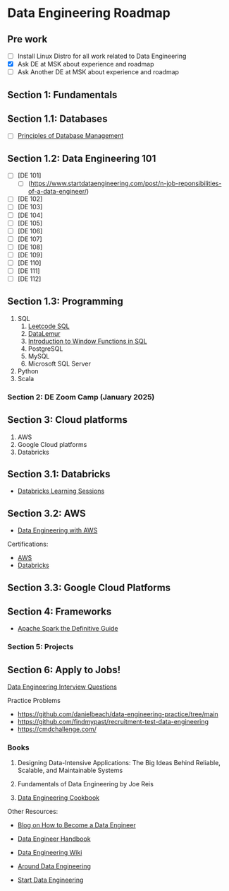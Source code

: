 # Data Engineering Roadmap

## Pre work 
- [ ] Install Linux Distro for all work related to Data Engineering
- [x] Ask DE at MSK about experience and roadmap
- [ ] Ask Another DE at MSK about experience and roadmap 

## Section 1: Fundamentals 

## Section 1.1: Databases

* [ ] [Principles of Database Management](https://www.pdbmbook.com/lecturers)

## Section 1.2: Data Engineering 101

* [ ] [DE 101]
    * [ ] (https://www.startdataengineering.com/post/n-job-reponsibilities-of-a-data-engineer/)
* [ ] [DE 102]
* [ ] [DE 103]
* [ ] [DE 104]
* [ ] [DE 105]
* [ ] [DE 106]
* [ ] [DE 107]
* [ ] [DE 108]
* [ ] [DE 109]
* [ ] [DE 110]
* [ ] [DE 111]
* [ ] [DE 112]

## Section 1.3: Programming

1. SQL
   1. [Leetcode SQL](https://leetcode.com/problemset/database/)
   2. [DataLemur](https://datalemur.com/sql-tutorial)
   3. [Introduction to Window Functions in SQL](https://khashtamov.com/en/sql-window-functions/)
   4. PostgreSQL
   5. MySQL
   6. Microsoft SQL Server
2. Python
3. Scala

### Section 2: DE Zoom Camp (January 2025)

## Section 3: Cloud platforms
1. AWS
2. Google Cloud platforms
3. Databricks

## Section 3.1: Databricks
- [Databricks Learning Sessions](https://customer-academy.databricks.com/learn)


## Section 3.2: AWS
- [Data Engineering with AWS](https://github.com/PacktPublishing/Data-Engineering-with-AWS)


Certifications:
- [AWS](https://aws.amazon.com/certification/certified-data-engineer-associate/)
- [Databricks](https://www.databricks.com/learn/training/certification)



## Section 3.3: Google Cloud Platforms

## Section 4: Frameworks
- [Apache Spark the Definitive Guide](https://github.com/databricks/Spark-The-Definitive-Guide/tree/master?tab=readme-ov-file)



### Section 5: Projects



## Section 6: Apply to Jobs!

[Data Engineering Interview Questions](https://github.com/OBenner/data-engineering-interview-questions?tab=readme-ov-file)

Practice Problems
- https://github.com/danielbeach/data-engineering-practice/tree/main
- https://github.com/findmypast/recruitment-test-data-engineering
- https://cmdchallenge.com/


### Books 
1. Designing Data-Intensive Applications: The Big Ideas Behind Reliable, Scalable, and Maintainable Systems
   
2. Fundamentals of Data Engineering by Joe Reis

3. [Data Engineering Cookbook](https://github.com/andkret/Cookbook/tree/master?tab=readme-ov-file)



Other Resources:
- [Blog on How to Become a Data Engineer](https://khashtamov.com/en/how-to-become-a-data-engineer/)

- [Data Engineer Handbook](https://github.com/DataExpert-io/data-engineer-handbook?tab=readme-ov-file)

- [Data Engineering Wiki](https://dataengineering.wiki/Index)

- [Around Data Engineering](https://github.com/abhishek-ch/around-dataengineering?tab=readme-ov-file)

- [Start Data Engineering](https://www.startdataengineering.com/)
